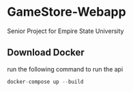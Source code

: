 # GameStore-Webapp

Senior Project for Empire State University

## Download Docker

run the following command to run the api

```py
docker-compose up --build

```
